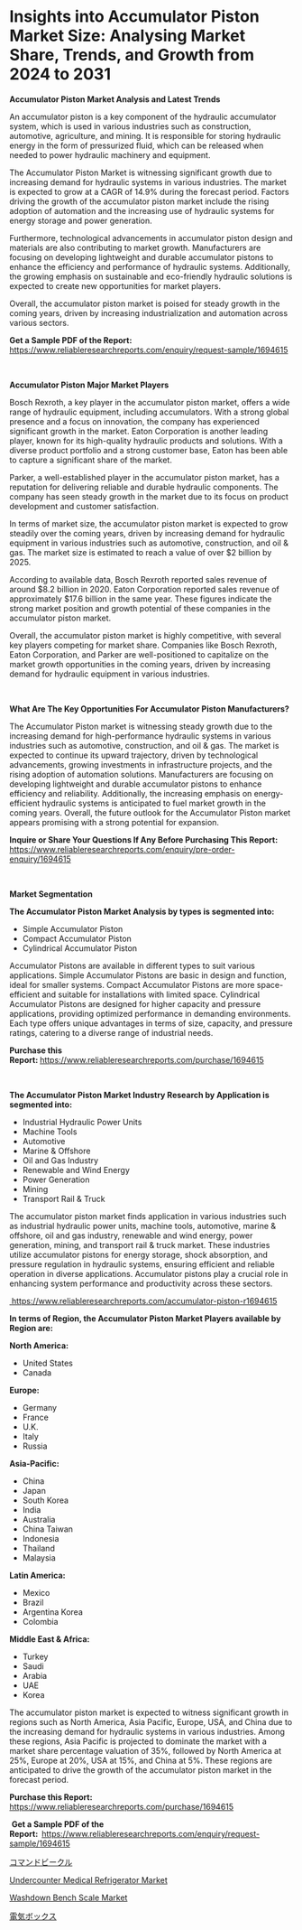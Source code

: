 <p><h1>Insights into Accumulator Piston Market Size: Analysing Market Share, Trends, and Growth from 2024 to 2031</h1></p><p><strong>Accumulator Piston Market Analysis and Latest Trends</strong></p>
<p><p>An accumulator piston is a key component of the hydraulic accumulator system, which is used in various industries such as construction, automotive, agriculture, and mining. It is responsible for storing hydraulic energy in the form of pressurized fluid, which can be released when needed to power hydraulic machinery and equipment.</p><p>The Accumulator Piston Market is witnessing significant growth due to increasing demand for hydraulic systems in various industries. The market is expected to grow at a CAGR of 14.9% during the forecast period. Factors driving the growth of the accumulator piston market include the rising adoption of automation and the increasing use of hydraulic systems for energy storage and power generation.</p><p>Furthermore, technological advancements in accumulator piston design and materials are also contributing to market growth. Manufacturers are focusing on developing lightweight and durable accumulator pistons to enhance the efficiency and performance of hydraulic systems. Additionally, the growing emphasis on sustainable and eco-friendly hydraulic solutions is expected to create new opportunities for market players.</p><p>Overall, the accumulator piston market is poised for steady growth in the coming years, driven by increasing industrialization and automation across various sectors.</p></p>
<p><strong>Get a Sample PDF of the Report:&nbsp;</strong> <a href="https://www.reliableresearchreports.com/enquiry/request-sample/1694615">https://www.reliableresearchreports.com/enquiry/request-sample/1694615</a></p>
<p>&nbsp;</p>
<p><strong>Accumulator Piston Major Market Players</strong></p>
<p><p>Bosch Rexroth, a key player in the accumulator piston market, offers a wide range of hydraulic equipment, including accumulators. With a strong global presence and a focus on innovation, the company has experienced significant growth in the market. Eaton Corporation is another leading player, known for its high-quality hydraulic products and solutions. With a diverse product portfolio and a strong customer base, Eaton has been able to capture a significant share of the market.</p><p>Parker, a well-established player in the accumulator piston market, has a reputation for delivering reliable and durable hydraulic components. The company has seen steady growth in the market due to its focus on product development and customer satisfaction. </p><p>In terms of market size, the accumulator piston market is expected to grow steadily over the coming years, driven by increasing demand for hydraulic equipment in various industries such as automotive, construction, and oil & gas. The market size is estimated to reach a value of over $2 billion by 2025.</p><p>According to available data, Bosch Rexroth reported sales revenue of around $8.2 billion in 2020. Eaton Corporation reported sales revenue of approximately $17.6 billion in the same year. These figures indicate the strong market position and growth potential of these companies in the accumulator piston market.</p><p>Overall, the accumulator piston market is highly competitive, with several key players competing for market share. Companies like Bosch Rexroth, Eaton Corporation, and Parker are well-positioned to capitalize on the market growth opportunities in the coming years, driven by increasing demand for hydraulic equipment in various industries.</p></p>
<p>&nbsp;</p>
<p><strong>What Are The Key Opportunities For Accumulator Piston Manufacturers?</strong></p>
<p><p>The Accumulator Piston market is witnessing steady growth due to the increasing demand for high-performance hydraulic systems in various industries such as automotive, construction, and oil & gas. The market is expected to continue its upward trajectory, driven by technological advancements, growing investments in infrastructure projects, and the rising adoption of automation solutions. Manufacturers are focusing on developing lightweight and durable accumulator pistons to enhance efficiency and reliability. Additionally, the increasing emphasis on energy-efficient hydraulic systems is anticipated to fuel market growth in the coming years. Overall, the future outlook for the Accumulator Piston market appears promising with a strong potential for expansion.</p></p>
<p><strong>Inquire or Share Your Questions If Any Before Purchasing This Report:</strong> <a href="https://www.reliableresearchreports.com/enquiry/pre-order-enquiry/1694615">https://www.reliableresearchreports.com/enquiry/pre-order-enquiry/1694615</a></p>
<p>&nbsp;</p>
<p><strong>Market Segmentation</strong></p>
<p><strong>The Accumulator Piston Market Analysis by types is segmented into:</strong></p>
<p><ul><li>Simple Accumulator Piston</li><li>Compact Accumulator Piston</li><li>Cylindrical Accumulator Piston</li></ul></p>
<p><p>Accumulator Pistons are available in different types to suit various applications. Simple Accumulator Pistons are basic in design and function, ideal for smaller systems. Compact Accumulator Pistons are more space-efficient and suitable for installations with limited space. Cylindrical Accumulator Pistons are designed for higher capacity and pressure applications, providing optimized performance in demanding environments. Each type offers unique advantages in terms of size, capacity, and pressure ratings, catering to a diverse range of industrial needs.</p></p>
<p><strong>Purchase this Report:&nbsp;</strong><a href="https://www.reliableresearchreports.com/purchase/1694615">https://www.reliableresearchreports.com/purchase/1694615</a></p>
<p>&nbsp;</p>
<p><strong>The Accumulator Piston Market Industry Research by Application is segmented into:</strong></p>
<p><ul><li>Industrial Hydraulic Power Units</li><li>Machine Tools</li><li>Automotive</li><li>Marine & Offshore</li><li>Oil and Gas Industry</li><li>Renewable and Wind Energy</li><li>Power Generation</li><li>Mining</li><li>Transport Rail & Truck</li></ul></p>
<p><p>The accumulator piston market finds application in various industries such as industrial hydraulic power units, machine tools, automotive, marine & offshore, oil and gas industry, renewable and wind energy, power generation, mining, and transport rail & truck market. These industries utilize accumulator pistons for energy storage, shock absorption, and pressure regulation in hydraulic systems, ensuring efficient and reliable operation in diverse applications. Accumulator pistons play a crucial role in enhancing system performance and productivity across these sectors.</p></p>
<p><a href="https://www.reliableresearchreports.com/accumulator-piston-r1694615">&nbsp;https://www.reliableresearchreports.com/accumulator-piston-r1694615</a></p>
<p><strong>In terms of Region, the Accumulator Piston Market Players available by Region are:</strong></p>
<p>
    <p> <strong> North America: </strong>
        <ul>
            <li>United States</li>
            <li>Canada</li>
        </ul>
        </p> 
    <p> <strong> Europe: </strong>
        <ul>
            <li>Germany</li>
            <li>France</li>
            <li>U.K.</li>
            <li>Italy</li>
            <li>Russia</li>
        </ul>
        </p> 
    <p> <strong> Asia-Pacific: </strong>
        <ul>
            <li>China</li>
            <li>Japan</li>
            <li>South Korea</li>
            <li>India</li>
            <li>Australia</li>
            <li>China Taiwan</li>
            <li>Indonesia</li>
            <li>Thailand</li>
            <li>Malaysia</li>
        </ul>
        </p> 
    <p> <strong> Latin America: </strong>
        <ul>
            <li>Mexico</li>
            <li>Brazil</li>
            <li>Argentina Korea</li>
            <li>Colombia</li>
        </ul>
        </p> 
    <p> <strong> Middle East & Africa: </strong>
        <ul>
            <li>Turkey</li>
            <li>Saudi</li>
            <li>Arabia</li>
            <li>UAE</li>
            <li>Korea</li>
        </ul>
    </p>
    </p>
<p><p>The accumulator piston market is expected to witness significant growth in regions such as North America, Asia Pacific, Europe, USA, and China due to the increasing demand for hydraulic systems in various industries. Among these regions, Asia Pacific is projected to dominate the market with a market share percentage valuation of 35%, followed by North America at 25%, Europe at 20%, USA at 15%, and China at 5%. These regions are anticipated to drive the growth of the accumulator piston market in the forecast period.</p></p>
<p><strong>Purchase this Report: </strong><a href="https://www.reliableresearchreports.com/purchase/1694615">https://www.reliableresearchreports.com/purchase/1694615</a></p>
<p>&nbsp;<strong>Get a Sample PDF of the Report:&nbsp;&nbsp;</strong><a href="https://www.reliableresearchreports.com/enquiry/request-sample/1694615">https://www.reliableresearchreports.com/enquiry/request-sample/1694615</a></p>
<p><strong></strong></p>
<p><p><a href="https://github.com/laurenreichert/Market-Research-Report-List-1/blob/main/290225833849.md">コマンドビークル</a></p><p><a href="https://github.com/eeaveuhhh/Market-Research-Report-List-2/blob/main/undercounter-medical-refrigerator-market.md">Undercounter Medical Refrigerator Market</a></p><p><a href="https://github.com/khayangel/Market-Research-Report-List-3/blob/main/washdown-bench-scale-market.md">Washdown Bench Scale Market</a></p><p><a href="https://github.com/RodHoppe07/Market-Research-Report-List-1/blob/main/204238633850.md">電気ボックス</a></p></p>